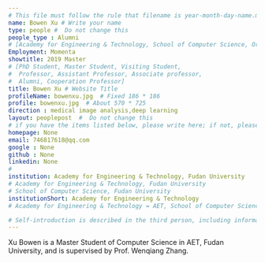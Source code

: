 ```yaml
---
# This file must follow the rule that filename is year-month-day-name.md .
name: Bowen Xu # Write your name
type: people #  Do not change this
people_type : Alumni
# [Academy for Engineering & Technology, School of Computer Science, Organizer]
Employment: Momenta
showtitle: 2019 Master
# [PhD Student, Master Student, Visiting Student,
#  Professor, Assistant Professor, Associate professor,
#  Alumni, Cooperation Professor]
title: Bowen Xu # Website Title
profileName: bowenxu.jpg  # Fixed 186 * 186
profile: bowenxu.jpg  # About 570 * 725
direction : medical image analysis,deep learning 
layout: peoplepost  #  Do not change this
# if you have the items listed below, please write here; if not, please write None.
homepage: None
email: 746817618@qq.com
google : None
github : None
linkedin: None
# 
institution: Academy for Engineering & Technology, Fudan University
# Academy for Engineering & Technology, Fudan University
# School of Computer Science, Fudan University
institutionShort: Academy for Engineering & Technology 
# Academy for Engineering & Technology = AET, School of Computer Science = SCS

# Self-introduction is described in the third person, including information such as educational experience
---
```

Xu Bowen is a Master Student of Computer Science in AET, Fudan University, and is supervised by Prof. Wenqiang Zhang.